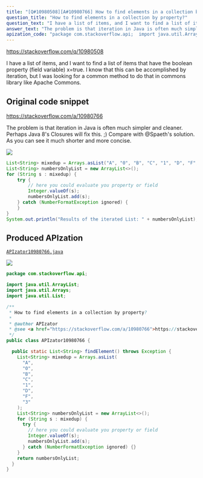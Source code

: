 ```yaml
---
title: "[Q#10980508][A#10980766] How to find elements in a collection by property?"
question_title: "How to find elements in a collection by property?"
question_text: "I have a list of items, and I want to find a list of items that have the boolean property (field variable) x=true. I know that this can be accomplished by iteration, but I was looking for a common method to do that in commons library like Apache Commons."
answer_text: "The problem is that iteration in Java is often much simpler and cleaner.  Perhaps Java 8's Closures will fix this. ;) Compare with @Spaeth's solution. As you can see it much shorter and more concise."
apization_code: "package com.stackoverflow.api;  import java.util.ArrayList; import java.util.Arrays; import java.util.List;  /**  * How to find elements in a collection by property?  *  * @author APIzator  * @see <a href=\"https://stackoverflow.com/a/10980766\">https://stackoverflow.com/a/10980766</a>  */ public class APIzator10980766 {    public static List<String> findElement() throws Exception {     List<String> mixedup = Arrays.asList(       \"A\",       \"0\",       \"B\",       \"C\",       \"1\",       \"D\",       \"F\",       \"3\"     );     List<String> numbersOnlyList = new ArrayList<>();     for (String s : mixedup) {       try {         // here you could evaluate you property or field         Integer.valueOf(s);         numbersOnlyList.add(s);       } catch (NumberFormatException ignored) {}     }     return numbersOnlyList;   } }"
---
```


https://stackoverflow.com/q/10980508

I have a list of items, and I want to find a list of items that have the boolean property (field variable) x=true.
I know that this can be accomplished by iteration, but I was looking for a common method to do that in commons library like Apache Commons.



## Original code snippet

https://stackoverflow.com/a/10980766

The problem is that iteration in Java is often much simpler and cleaner.  Perhaps Java 8&#x27;s Closures will fix this. ;)
Compare with @Spaeth&#x27;s solution.
As you can see it much shorter and more concise.

<div class="code-logo"><img src="/stackoverflow.png" /></div>

```java
List<String> mixedup = Arrays.asList("A", "0", "B", "C", "1", "D", "F", "3");
List<String> numbersOnlyList = new ArrayList<>();
for (String s : mixedup) {
    try {
        // here you could evaluate you property or field
        Integer.valueOf(s);
        numbersOnlyList.add(s);
    } catch (NumberFormatException ignored) {
    }
}
System.out.println("Results of the iterated List: " + numbersOnlyList);
```

## Produced APIzation

[`APIzator10980766.java`](https://github.com/pasqualesalza/apization/raw/main/data/search/APIzator10980766.java)

<div class="code-logo"><img src="/apizator.png" /></div>

```java
package com.stackoverflow.api;

import java.util.ArrayList;
import java.util.Arrays;
import java.util.List;

/**
 * How to find elements in a collection by property?
 *
 * @author APIzator
 * @see <a href="https://stackoverflow.com/a/10980766">https://stackoverflow.com/a/10980766</a>
 */
public class APIzator10980766 {

  public static List<String> findElement() throws Exception {
    List<String> mixedup = Arrays.asList(
      "A",
      "0",
      "B",
      "C",
      "1",
      "D",
      "F",
      "3"
    );
    List<String> numbersOnlyList = new ArrayList<>();
    for (String s : mixedup) {
      try {
        // here you could evaluate you property or field
        Integer.valueOf(s);
        numbersOnlyList.add(s);
      } catch (NumberFormatException ignored) {}
    }
    return numbersOnlyList;
  }
}

```